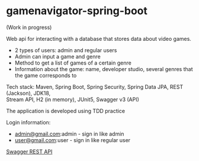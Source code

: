 # gamenavigator-spring-boot

(Work in progress)

Web api for interacting with a database that stores data about video games.

* 2 types of users: admin and regular users
* Admin can input a game and genre
* Method to get a list of games of a certain genre
* Information about the game: name, developer studio, several genres that the game corresponds to

Tech stack: Maven, Spring Boot, Spring Security, Spring Data JPA, REST (Jackson), JDK18, <br>
Stream API, H2 (in memory), JUnit5, Swagger v3 (API)

The application is developed using TDD practice

Login information:
* admin@gmail.com:admin - sign in like admin
* user@gmail.com:user - sign in like regular user

[Swagger REST API](http://localhost:8080/swagger-ui.html)

